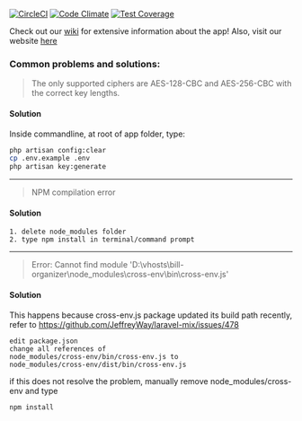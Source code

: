 [![CircleCI](https://circleci.com/gh/nus-mtp/bill-organizer/tree/master.svg?style=shield)](https://circleci.com/gh/nus-mtp/bill-organizer/tree/master)
[![Code Climate](https://codeclimate.com/github/nus-mtp/bill-organizer/badges/gpa.svg)](https://codeclimate.com/github/nus-mtp/bill-organizer)
[![Test Coverage](https://codeclimate.com/github/nus-mtp/bill-organizer/badges/coverage.svg)](https://codeclimate.com/github/nus-mtp/bill-organizer/coverage)

Check out our [wiki](https://github.com/nus-mtp/bill-organizer/wiki) for extensive information about the app! Also, visit our website [here](https://nus-mtp.github.io/bill-organizer/)

### Common problems and solutions:

> The only supported ciphers are AES-128-CBC and AES-256-CBC with the correct key lengths.

#### Solution
Inside commandline, at root of app folder, type:
```sh
php artisan config:clear
cp .env.example .env
php artisan key:generate
```
--------------------------------------------------------------

> NPM compilation error

#### Solution
```
1. delete node_modules folder
2. type npm install in terminal/command prompt
```
-----------------------------------------------------------------
> Error: Cannot find module 'D:\vhosts\bill-organizer\node_modules\cross-env\bin\cross-env.js'  

#### Solution
This happens because cross-env.js package updated its build path recently,  
refer to https://github.com/JeffreyWay/laravel-mix/issues/478
```
edit package.json
change all references of 
node_modules/cross-env/bin/cross-env.js to 
node_modules/cross-env/dist/bin/cross-env.js
```
if this does not resolve the problem, manually remove node_modules/cross-env and type
```
npm install
```
